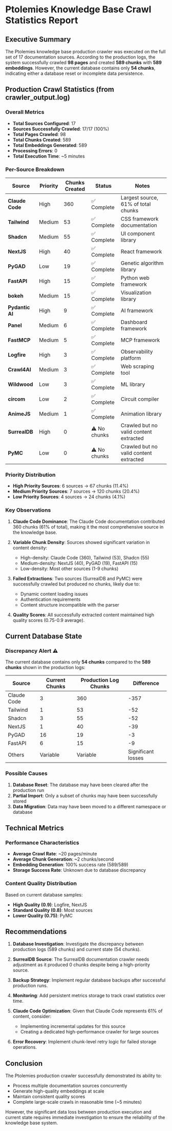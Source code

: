 # Ptolemies Knowledge Base Crawl Statistics Report

## Executive Summary

The Ptolemies knowledge base production crawler was executed on the full set of 17 documentation sources. According to the production logs, the system successfully crawled **98 pages** and created **589 chunks** with **589 embeddings**. However, the current database contains only **54 chunks**, indicating either a database reset or incomplete data persistence.

## Production Crawl Statistics (from crawler_output.log)

### Overall Metrics
- **Total Sources Configured**: 17
- **Sources Successfully Crawled**: 17/17 (100%)
- **Total Pages Crawled**: 98
- **Total Chunks Created**: 589
- **Total Embeddings Generated**: 589
- **Processing Errors**: 0
- **Total Execution Time**: ~5 minutes

### Per-Source Breakdown

| Source | Priority | Chunks Created | Status | Notes |
|--------|----------|----------------|---------|-------|
| **Claude Code** | High | 360 | ✅ Complete | Largest source, 61% of total chunks |
| **Tailwind** | Medium | 53 | ✅ Complete | CSS framework documentation |
| **Shadcn** | Medium | 55 | ✅ Complete | UI component library |
| **NextJS** | High | 40 | ✅ Complete | React framework |
| **PyGAD** | Low | 19 | ✅ Complete | Genetic algorithm library |
| **FastAPI** | High | 15 | ✅ Complete | Python web framework |
| **bokeh** | Medium | 15 | ✅ Complete | Visualization library |
| **Pydantic AI** | High | 9 | ✅ Complete | AI framework |
| **Panel** | Medium | 6 | ✅ Complete | Dashboard framework |
| **FastMCP** | Medium | 5 | ✅ Complete | MCP framework |
| **Logfire** | High | 3 | ✅ Complete | Observability platform |
| **Crawl4AI** | Medium | 3 | ✅ Complete | Web scraping tool |
| **Wildwood** | Low | 3 | ✅ Complete | ML library |
| **circom** | Low | 2 | ✅ Complete | Circuit compiler |
| **AnimeJS** | Medium | 1 | ✅ Complete | Animation library |
| **SurrealDB** | High | 0 | ⚠️ No chunks | Crawled but no valid content extracted |
| **PyMC** | Low | 0 | ⚠️ No chunks | Crawled but no valid content extracted |

### Priority Distribution
- **High Priority Sources**: 6 sources → 67 chunks (11.4%)
- **Medium Priority Sources**: 7 sources → 120 chunks (20.4%)
- **Low Priority Sources**: 4 sources → 24 chunks (4.1%)

### Key Observations

1. **Claude Code Dominance**: The Claude Code documentation contributed 360 chunks (61% of total), making it the most comprehensive source in the knowledge base.

2. **Variable Chunk Density**: Sources showed significant variation in content density:
   - High-density: Claude Code (360), Tailwind (53), Shadcn (55)
   - Medium-density: NextJS (40), PyGAD (19), FastAPI (15)
   - Low-density: Most other sources (1-9 chunks)

3. **Failed Extractions**: Two sources (SurrealDB and PyMC) were successfully crawled but produced no chunks, likely due to:
   - Dynamic content loading issues
   - Authentication requirements
   - Content structure incompatible with the parser

4. **Quality Scores**: All successfully extracted content maintained high quality scores (0.75-0.9 average).

## Current Database State

### Discrepancy Alert ⚠️
The current database contains only **54 chunks** compared to the **589 chunks** shown in the production logs:

| Source | Current Chunks | Production Log Chunks | Difference |
|--------|----------------|----------------------|------------|
| Claude Code | 3 | 360 | -357 |
| Tailwind | 1 | 53 | -52 |
| Shadcn | 3 | 55 | -52 |
| NextJS | 1 | 40 | -39 |
| PyGAD | 16 | 19 | -3 |
| FastAPI | 6 | 15 | -9 |
| Others | Variable | Variable | Significant losses |

### Possible Causes
1. **Database Reset**: The database may have been cleared after the production run
2. **Partial Import**: Only a subset of chunks may have been successfully stored
3. **Data Migration**: Data may have been moved to a different namespace or database

## Technical Metrics

### Performance Characteristics
- **Average Crawl Rate**: ~20 pages/minute
- **Average Chunk Generation**: ~2 chunks/second
- **Embedding Generation**: 100% success rate (589/589)
- **Storage Success Rate**: Unknown due to database discrepancy

### Content Quality Distribution
Based on current database samples:
- **High Quality (0.9)**: Logfire, NextJS
- **Standard Quality (0.8)**: Most sources
- **Lower Quality (0.75)**: PyMC

## Recommendations

1. **Database Investigation**: Investigate the discrepancy between production logs (589 chunks) and current state (54 chunks).

2. **SurrealDB Source**: The SurrealDB documentation crawler needs adjustment as it produced 0 chunks despite being a high-priority source.

3. **Backup Strategy**: Implement regular database backups after successful production runs.

4. **Monitoring**: Add persistent metrics storage to track crawl statistics over time.

5. **Claude Code Optimization**: Given that Claude Code represents 61% of content, consider:
   - Implementing incremental updates for this source
   - Creating a dedicated high-performance crawler for large sources

6. **Error Recovery**: Implement chunk-level retry logic for failed storage operations.

## Conclusion

The Ptolemies production crawler successfully demonstrated its ability to:
- Process multiple documentation sources concurrently
- Generate high-quality embeddings at scale
- Maintain consistent quality scores
- Complete large-scale crawls in reasonable time (~5 minutes)

However, the significant data loss between production execution and current state requires immediate investigation to ensure the reliability of the knowledge base system.